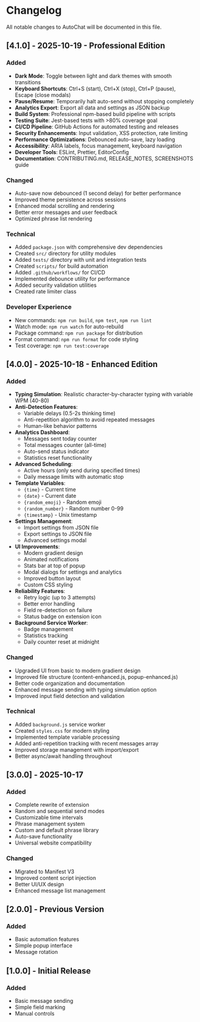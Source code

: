 # Changelog

All notable changes to AutoChat will be documented in this file.

## [4.1.0] - 2025-10-19 - Professional Edition

### Added
- **Dark Mode**: Toggle between light and dark themes with smooth transitions
- **Keyboard Shortcuts**: Ctrl+S (start), Ctrl+X (stop), Ctrl+P (pause), Escape (close modals)
- **Pause/Resume**: Temporarily halt auto-send without stopping completely
- **Analytics Export**: Export all data and settings as JSON backup
- **Build System**: Professional npm-based build pipeline with scripts
- **Testing Suite**: Jest-based tests with >80% coverage goal
- **CI/CD Pipeline**: GitHub Actions for automated testing and releases
- **Security Enhancements**: Input validation, XSS protection, rate limiting
- **Performance Optimizations**: Debounced auto-save, lazy loading
- **Accessibility**: ARIA labels, focus management, keyboard navigation
- **Developer Tools**: ESLint, Prettier, EditorConfig
- **Documentation**: CONTRIBUTING.md, RELEASE_NOTES, SCREENSHOTS guide

### Changed
- Auto-save now debounced (1 second delay) for better performance
- Improved theme persistence across sessions
- Enhanced modal scrolling and rendering
- Better error messages and user feedback
- Optimized phrase list rendering

### Technical
- Added `package.json` with comprehensive dev dependencies
- Created `src/` directory for utility modules
- Added `tests/` directory with unit and integration tests
- Created `scripts/` for build automation
- Added `.github/workflows/` for CI/CD
- Implemented debounce utility for performance
- Added security validation utilities
- Created rate limiter class

### Developer Experience
- New commands: `npm run build`, `npm test`, `npm run lint`
- Watch mode: `npm run watch` for auto-rebuild
- Package command: `npm run package` for distribution
- Format command: `npm run format` for code styling
- Test coverage: `npm run test:coverage`

## [4.0.0] - 2025-10-18 - Enhanced Edition

### Added
- **Typing Simulation**: Realistic character-by-character typing with variable WPM (40-80)
- **Anti-Detection Features**:
  - Variable delays (0.5-2s thinking time)
  - Anti-repetition algorithm to avoid repeated messages
  - Human-like behavior patterns
- **Analytics Dashboard**:
  - Messages sent today counter
  - Total messages counter (all-time)
  - Auto-send status indicator
  - Statistics reset functionality
- **Advanced Scheduling**:
  - Active hours (only send during specified times)
  - Daily message limits with automatic stop
- **Template Variables**:
  - `{time}` - Current time
  - `{date}` - Current date
  - `{random_emoji}` - Random emoji
  - `{random_number}` - Random number 0-99
  - `{timestamp}` - Unix timestamp
- **Settings Management**:
  - Import settings from JSON file
  - Export settings to JSON file
  - Advanced settings modal
- **UI Improvements**:
  - Modern gradient design
  - Animated notifications
  - Stats bar at top of popup
  - Modal dialogs for settings and analytics
  - Improved button layout
  - Custom CSS styling
- **Reliability Features**:
  - Retry logic (up to 3 attempts)
  - Better error handling
  - Field re-detection on failure
  - Status badge on extension icon
- **Background Service Worker**:
  - Badge management
  - Statistics tracking
  - Daily counter reset at midnight

### Changed
- Upgraded UI from basic to modern gradient design
- Improved file structure (content-enhanced.js, popup-enhanced.js)
- Better code organization and documentation
- Enhanced message sending with typing simulation option
- Improved input field detection and validation

### Technical
- Added `background.js` service worker
- Created `styles.css` for modern styling
- Implemented template variable processing
- Added anti-repetition tracking with recent messages array
- Improved storage management with import/export
- Better async/await handling throughout

## [3.0.0] - 2025-10-17

### Added
- Complete rewrite of extension
- Random and sequential send modes
- Customizable time intervals
- Phrase management system
- Custom and default phrase library
- Auto-save functionality
- Universal website compatibility

### Changed
- Migrated to Manifest V3
- Improved content script injection
- Better UI/UX design
- Enhanced message list management

## [2.0.0] - Previous Version

### Added
- Basic automation features
- Simple popup interface
- Message rotation

## [1.0.0] - Initial Release

### Added
- Basic message sending
- Simple field marking
- Manual controls
